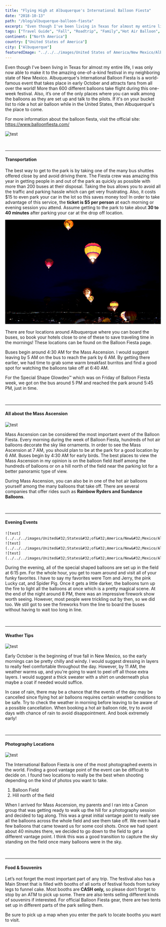 ```yaml
---
title: "Flying High at Albuquerque's International Balloon Fiesta"
date: "2018-10-13"
path: "/blog/albuquerque-balloon-fiesta"
excerpt: "Even though I've been living in Texas for almost my entire life, I was only now able to make it to the amazing one-of-a-kind festival in my neighboring state of New Mexico. Albuquerque's..."
tags: ["Travel Guide", "Fall", "Roadtrip", "Family","Hot Air Balloon", "Bucket List"]
continent: ["North America"]
country: ["United States of America"]
city: ["Albuquerque"]
featuredImage: "../../../images/United States of America/New Mexico/Albuquerque/3.jpg"
---
```


Even though I've been living in Texas for almost my entire life, I was only now able to make it to the amazing one-of-a-kind festival in my neighboring state of New Mexico. Albuquerque's International Balloon Fiesta is a world-famous event that takes place in early October and attracts fans from all over the world! More than 600 different balloons take flight during this one-week festival. Also, it’s one of the only places where you can walk among the balloons as they are set up and talk to the pilots. If it's on your bucket list to ride a hot air balloon while in the United States, then Albuquerque's the place to come. 

For more information about the balloon fiesta, visit the official site: https://www.balloonfiesta.com/

![test](../../../images/United&#32;States&#32;of&#32;America/New&#32;Mexico/Albuquerque/13.jpg)

&nbsp;

***************************************************************************
#### **Transportation** 

The best way to get to the park is by taking one of the many bus shuttles offered close by and avoid driving there. The Fiesta crew was amazing this year in getting people in and out of the park as quickly as possible with more than 200 buses at their disposal. Taking the bus allows you to avoid all the traffic and parking hassle which can get very frustrating. Also, it costs $15 to even park your car in the lot so this saves money too! In order to take advantage of this service, the **ticket is $5 per person** at each morning or evening session you attend. Assume getting to the park to take about **30 to 40 minutes** after parking your car at the drop off location. 

![test](../../../images/United&#32;States&#32;of&#32;America/New&#32;Mexico/Albuquerque/6.jpg)

There are four locations around Albuquerque where you can board the buses, so book your hotels close to one of these to save traveling time in the mornings! These locations can be found on the Balloon Fiesta page. 

Buses begin around 4:30 AM for the Mass Ascension. I would suggest leaving by 5 AM on the bus to reach the park by 6 AM. By getting there earlier, we had time to grab some warm breakfast burritos and find a good spot for watching the balloons take off at 6:40 AM.

For the Special Shape Glowdeo™ which was on Friday of Balloon Fiesta week, we got on the bus around 5 PM and reached the park around 5:45 PM, just in time. 

&nbsp;

******************************************************************************
#### **All about the Mass Ascension**

![test](../../../images/United&#32;States&#32;of&#32;America/New&#32;Mexico/Albuquerque/8.jpg)

Mass Ascension can be considered the most important event of the Balloon Fiesta. Every morning during the week of Balloon Fiesta, hundreds of hot air balloons decorate the sky like ornaments. In order to see the Mass Ascension at 7 AM, you should plan to be at the park for a good location by 6 AM. Buses begin by 4:30 AM for early birds. The best places to view the Mass Ascension in my opinion is on the balloon field itself among the hundreds of balloons or on a hill north of the field near the parking lot for a better panoramic type of view. 

During Mass Ascension, you can also be in one of the hot air balloons yourself among the many balloons that take off. There are several companies that offer rides such as **Rainbow Ryders and Sundance Balloons**. 

&nbsp;

*******************************************************************************
#### **Evening Events** 

```grid|1|
![test](../../../images/United&#32;States&#32;of&#32;America/New&#32;Mexico/Albuquerque/1.jpg)
![test](../../../images/United&#32;States&#32;of&#32;America/New&#32;Mexico/Albuquerque/2.jpg)
![test](../../../images/United&#32;States&#32;of&#32;America/New&#32;Mexico/Albuquerque/4.jpg)
```
During the evening, all of the special shaped balloons are set up in the field at 6:15 pm. For the whole hour, you get to roam around and visit all of your funky favorites. I have to say my favorites were Tom and Jerry, the pink Lucky cat, and Spider Pig. Once it gets a little darker, the balloons turn up the fire to light all the balloons at once which is a pretty magical scene. 
At the end of the night around 8 PM, there was an impressive firework show worth seeing. However, most people were trickling out by then, so we did too. We still got to see the fireworks from the line to board the buses without having to wait too long in line. 

&nbsp;

*********************************************************************************
#### **Weather Tips**

![test](../../../images/United&#32;States&#32;of&#32;America/New&#32;Mexico/Albuquerque/14.jpg)

Early October is the beginning of true fall in New Mexico, so the early mornings can be pretty chilly and windy. I would suggest dressing in layers to really feel comfortable throughout the day. However, by 11 AM, the weather warms up, and you're going to want to peel off all those extra layers. I would suggest a thick sweater with a shirt on underneath plus maybe a coat if needed would suffice.  

In case of rain, there may be a chance that the events of the day may be cancelled since flying hot air balloons requires certain weather conditions to be safe. Try to check the weather in morning before leaving to be aware of a possible cancellation. When booking a hot air balloon ride, try to avoid days with chance of rain to avoid disappointment. And book extremely early! 

&nbsp;

********************************************************************************
#### **Photography Locations** 

![test](../../../images/United&#32;States&#32;of&#32;America/New&#32;Mexico/Albuquerque/0.jpg)

The International Balloon Fiesta is one of the most photographed events in the world. Finding a good vantage point of the event can be difficult to decide on. I found two locations to really be the best when shooting depending on the kind of photos you want to take. 

1)	Balloon Field 
2)	Hill north of the field

When I arrived for Mass Ascension, my parents and I ran into a Canon group that was getting ready to walk up the hill for a photography session and decided to tag along. This was a great initial vantage point to really see all the balloons across the whole field and see them take off. We even had a few balloons that came toward us for some cool shots. 
Once we had spent about 40 minutes there, we decided to go down to the field to get a different vantage point. I think this was a good transition to capture the sky standing on the field once many balloons were in the sky. 

&nbsp;

********************************************************************************
#### **Food & Souvenirs**

Let’s not forget the most important part of any trip. The festival also has a Main Street that is filled with booths of all sorts of festival foods from turkey legs to funnel cake. Most booths are **CASH only,** so please don’t forget to stop by an ATM to pick up some. 
There are also tents selling different kinds of souvenirs if interested. For official Balloon Fiesta gear, there are two tents set up in different parts of the park selling them. 

Be sure to pick up a map when you enter the park to locate booths you want to visit. 
